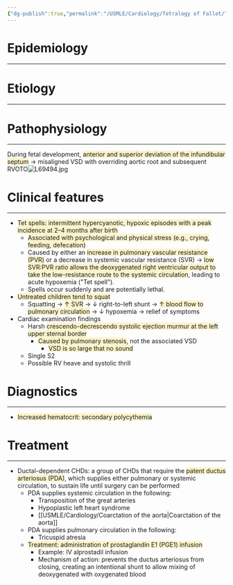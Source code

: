 ```yaml
---
{"dg-publish":true,"permalink":"/USMLE/Cardiology/Tetralogy of Fallot/"}
---
```


# Epidemiology
---


# Etiology
---


# Pathophysiology
---
During fetal development, <span style="background:rgba(240, 200, 0, 0.2)">anterior and superior deviation of the infundibular septum</span> → misaligned VSD with overriding aortic root and subsequent RVOTO![L69494.jpg](/img/user/appendix/L69494.jpg)

# Clinical features
---
- <span style="background:rgba(240, 200, 0, 0.2)">Tet spells: intermittent hypercyanotic, hypoxic episodes with a peak incidence at 2–4 months after birth</span>
	- <span style="background:rgba(240, 200, 0, 0.2)">Associated with psychological and physical stress (e.g., crying, feeding, defecation)</span>
	- Caused by either an <span style="background:rgba(240, 200, 0, 0.2)">increase in pulmonary vascular resistance (PVR)</span> or a decrease in systemic vascular resistance (SVR) → <span style="background:rgba(240, 200, 0, 0.2)">low SVR:PVR ratio allows the deoxygenated right ventricular output to take the low-resistance route to the systemic circulation</span>, leading to acute hypoxemia ("Tet spell").
	- Spells occur suddenly and are potentially lethal.
- <span style="background:rgba(240, 200, 0, 0.2)">Untreated children tend to squat</span>
	- Squatting → <span style="background:rgba(240, 200, 0, 0.2)">↑ SVR</span> → ↓ right-to-left shunt → <span style="background:rgba(240, 200, 0, 0.2)">↑ blood flow to pulmonary circulation</span> → ↓ hypoxemia → relief of symptoms
- Cardiac examination findings
	- Harsh <span style="background:rgba(240, 200, 0, 0.2)">crescendo-decrescendo systolic ejection murmur at the left upper sternal border</span>
		- <span style="background:rgba(240, 200, 0, 0.2)">Caused by pulmonary stenosis</span>, not the associated VSD
			- <span style="background:rgba(240, 200, 0, 0.2)">VSD is so large that no sound</span>
	- Single S2
	- Possible RV heave and systolic thrill

# Diagnostics
---
- <span style="background:rgba(240, 200, 0, 0.2)">Increased hematocrit: secondary polycythemia</span>

# Treatment
---
- Ductal-dependent CHDs: a group of CHDs that require the <span style="background:rgba(240, 200, 0, 0.2)">patent ductus arteriosus (PDA)</span>, which supplies either pulmonary or systemic circulation, to sustain life until surgery can be performed 
	- PDA supplies systemic circulation in the following:
		- Transposition of the great arteries
		- Hypoplastic left heart syndrome
		- [[USMLE/Cardiology/Coarctation of the aorta\|Coarctation of the aorta]]
	- PDA supplies pulmonary circulation in the following:
		- Tricuspid atresia
	- <span style="background:rgba(240, 200, 0, 0.2)">Treatment: administration of prostaglandin E1 (PGE1) infusion</span>
		- Example: IV alprostadil infusion
		- Mechanism of action: prevents the ductus arteriosus from closing, creating an intentional shunt to allow mixing of deoxygenated with oxygenated blood
